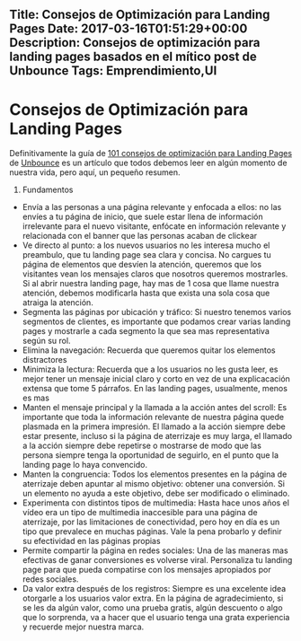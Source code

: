 Title: Consejos de Optimización para Landing Pages
Date: 2017-03-16T01:51:29+00:00
Description: Consejos de optimización para landing pages basados en el mítico post de Unbounce
Tags: Emprendimiento,UI
---
# Consejos de Optimización para Landing Pages

Definitivamente la guía de [101 consejos de optimización para Landing Pages](https://unbounce.com/101-landing-page-optimization-tips/) de [Unbounce](https://unbounce.com/) es un artículo que todos debemos leer en algún momento de nuestra vida, pero aquí, un pequeño resumen.

1. Fundamentos
  - Envía a las personas a una página relevante y enfocada a ellos: no las envíes a tu página de inicio, que suele estar llena de información irrelevante para el nuevo visitante, enfócate en información relevante y relacionada con el banner que las personas acaban de clickear
  - Ve directo al punto: a los nuevos usuarios no les interesa mucho el preambulo, que tu landing page sea clara y concisa. No cargues tu página de elementos que desvíen la atención, queremos que los visitantes vean los mensajes claros que nosotros queremos mostrarles. Si al abrir nuestra landing page, hay mas de 1 cosa que llame nuestra atención, debemos modificarla hasta que exista una sola cosa que atraiga la atención.
  - Segmenta las páginas por ubicación y tráfico: Si nuestro tenemos varios segmentos de clientes, es importante que podamos crear varias landing pages y mostrarle a cada segmento la que sea mas representativa según su rol.
  - Elimina la navegación: Recuerda que queremos quitar los elementos distractores
  - Minimiza la lectura: Recuerda que a los usuarios no les gusta leer, es mejor tener un mensaje inicial claro y corto en vez de una explicacación extensa que tome 5 párrafos. En las landing pages, usualmente, menos es mas
  - Manten el mensaje principal y la llamada a la acción antes del scroll: Es importante que toda la información relevante de nuestra página quede plasmada en la primera impresión. El llamado a la acción siempre debe estar presente, incluso si la página de aterrizaje es muy larga, el llamado a la acción siempre debe repetirse o mostrarse de modo que las persona siempre tenga la oportunidad de seguirlo, en el punto que la landing page lo haya convencido.
  - Manten la congruencia: Todos los elementos presentes en la página de aterrizaje deben apuntar al mismo objetivo: obtener una conversión. Si un elemento no ayuda a este objetivo, debe ser modificado o eliminado.
  - Experimenta con distintos tipos de multimedia: Hasta hace unos años el vídeo era un tipo de multimedia inaccesible para una página de aterrizaje, por las limitaciones de conectividad, pero hoy en día es un tipo que prevalece en muchas páginas. Vale la pena probarlo y definir su efectividad en las páginas propias
  - Permite compartir la página en redes sociales: Una de las maneras mas efectivas de ganar conversiones es volverse viral. Personaliza tu landing page para que pueda compatirse con los mensajes apropiados por redes sociales.
  - Da valor extra después de los registros: Siempre es una excelente idea otorgarle a los usuarios valor extra. En la página de agradecimiento, si se les da algún valor, como una prueba gratis, algún descuento o algo que lo sorprenda, va a hacer que el usuario tenga una grata experiencia y recuerde mejor nuestra marca.


